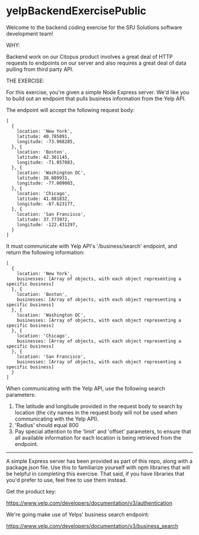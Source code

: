 # yelpBackendExercisePublic

Welcome to the backend coding exercise for the SPJ Solutions software development team!  

WHY:

Backend work on our Citopus product involves a great deal of HTTP requests to endpoints on our server and also requires a great deal of data pulling from third party API.  

THE EXERCISE:

For this exercise, you're given a simple Node Express server.  We'd like you to build out an endpoint that pulls business information from the Yelp API.  

The endpoint will accept the following request body:

```
[
  {
    location: 'New York',
    latitude: 40.785091,
    longitude: -73.968285,
  }, {
    location: 'Boston',
    latitude: 42.361145,
    longitude: -71.057083,
  }, {
    location: 'Washington DC',
    latitude: 38.889931,
    longitude: -77.009003,
  }, {
    location: 'Chicago',
    latitude: 41.881832,
    longitude: -87.623177,
  }, {
    location: 'San Francisco',
    latitude: 37.773972,
    longitude: -122.431297,
  }
]
```
It must communicate with Yelp API's '/business/search' endpoint, and return the following information:

```
[
  {
    location: 'New York',
    businesses: [Array of objects, with each object representing a specific business]
  }, {
    location: 'Boston',
    businesses: [Array of objects, with each object representing a specific business]
  }, {
    location: 'Washington DC',
    businesses: [Array of objects, with each object representing a specific business]
  }, {
    location: 'Chicago',
    businesses: [Array of objects, with each object representing a specific business]
  }, {
    location: 'San Francisco',
    businesses: [Array of objects, with each object representing a specific business]
  }
]
```
When communicating with the Yelp API, use the following search parameters:

1.  The latitude and longitude provided in the request body to search by location (the city names in the request body will not be used when communicating with the Yelp API).  
2.  'Radius' should equal 800
3.  Pay special attention to the 'limit' and 'offset' parameters, to ensure that all available information for each location is being retrieved from the endpoint.  

***

A simple Express server has been provided as part of this repo, along with a package.json file.  Use this to familiarize yourself with npm libraries that will be helpful in completing this exercise.  That said, if you have libraries that you'd prefer to use, feel free to use them instead.  


Get the product key:

https://www.yelp.com/developers/documentation/v3/authentication

We're going make use of Yelps' business search endpoint:

https://www.yelp.com/developers/documentation/v3/business_search


